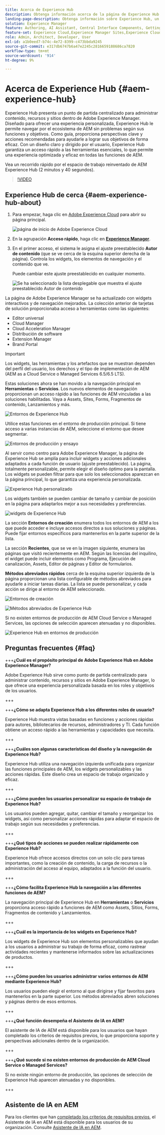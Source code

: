 ```yaml
---
title: Acerca de Experience Hub
description: Obtenga información acerca de la página de Experience Hub de Adobe.
landing-page-description: Obtenga información sobre Experience Hub, un punto de partida centralizado para acceder a todas las funcionalidades de AEM.
solution: Experience Manager
feature: Authoring, AI Assistant, Central Interface Components, Getting Started, Onboarding, Programs, Workflows
feature-set: Experience Cloud,Experience Manager Sites,Experience Cloud Services
role: Admin, Architect, Developer, User
exl-id: a1b0eed7-b74c-4e72-8399-c473bbda9245
source-git-commit: e317db6747b6a47e2245c2816659188686ca7820
workflow-type: tm+mt
source-wordcount: '914'
ht-degree: 9%

---
```


# Acerca de Experience Hub {#aem-experience-hub}

Experience Hub presenta un punto de partida centralizado para administrar contenido, recursos y sitios dentro de Adobe Experience Manager. Diseñado para ofrecer una experiencia personalizada, Experience Hub le permite navegar por el ecosistema de AEM sin problemas según sus funciones y objetivos. Como guía, proporciona perspectivas clave y acciones recomendadas para ayudarle a lograr sus objetivos de forma eficaz. Con un diseño claro y dirigido por el usuario, Experience Hub garantiza un acceso rápido a las herramientas esenciales, lo que permite una experiencia optimizada y eficaz en todas las funciones de AEM.

Vea un recorrido rápido por el espacio de trabajo reinventado de AEM Experience Hub (2 minutos y 40 segundos).

>[!VIDEO](https://video.tv.adobe.com/v/3475190/?learn=on&enablevpops)

<!--
Available as a private beta, Experience Hub offers an optimized experience focused on improving workflows, prioritizing goals, and delivering results. Opting in lets you influence Experience Hub's development by providing feedback that helps shape its future and enhances its value for the entire AEM community. -->

## Experience Hub de cerca {#aem-experience-hub-about}

1. Para empezar, haga clic en [Adobe Experience Cloud](https://experience.adobe.com/#/@foundationinternal/home) para abrir su página principal.

   ![página de inicio de Adobe Experience Cloud](/help/implementing/cloud-manager/assets/experience-cloud-experiencemanager.png)

1. En la agrupación **Acceso rápido**, haga clic en [**Experience Manager**](https://experience.adobe.com).
1. En el primer acceso, el sistema le asigna el ajuste preestablecido **Autor de contenido** (que se ve cerca de la esquina superior derecha de la página). Controla los widgets, los elementos de navegación y el contenido que ve.

   Puede cambiar este ajuste preestablecido en cualquier momento.

   ![Se ha seleccionado la lista desplegable que muestra el ajuste preestablecido Autor de contenido](/help/implementing/cloud-manager/assets/experience-hub-role-selection.png)

La página de Adobe Experience Manager se ha actualizado con widgets interactivos y de navegación mejorados. La colección anterior de tarjetas de solución proporcionaba acceso a herramientas como las siguientes:

* Editor universal
* Cloud Manager
* Cloud Acceleration Manager
* Distribución de software
* Extension Manager
* Brand Portal

>[!IMPORTANT]
>
>Los widgets, las herramientas y los artefactos que se muestran dependen del perfil del usuario, los derechos y el tipo de implementación de AEM (AEM as a Cloud Service o Managed Services 6.5/6.5 LTS).

Estas soluciones ahora se han movido a la navegación principal en **Herramientas** o **Servicios**. Los nuevos elementos de navegación proporcionan un acceso rápido a las funciones de AEM vinculadas a las soluciones habilitadas. Vaya a Assets, Sites, Forms, Fragmentos de contenido, Lanzamientos y más.

![Entornos de Experience Hub](/help/implementing/cloud-manager/assets/experience-hub-author-environments.png)

Utilice estas funciones en el entorno de producción principal. Si tiene acceso a varias instancias de AEM, seleccione el entorno que desee segmentar.

![Entornos de producción y ensayo](/help/implementing/cloud-manager/assets/experience-hub-prod-stage.png)

Al servir como centro para Adobe Experience Manager, la página de Experience Hub se amplía para incluir widgets y acciones adicionales adaptados a cada función de usuario (ajuste preestablecido). La página, totalmente personalizable, permite elegir el diseño óptimo para la pantalla. Los widgets se pueden filtrar para que solo los seleccionados aparezcan en la página principal, lo que garantiza una experiencia personalizada.

![Experience Hub personalizado](/help/implementing/cloud-manager/assets/experience-hub-custom.png)

Los widgets también se pueden cambiar de tamaño y cambiar de posición en la página para adaptarlos mejor a sus necesidades y preferencias.

![widgets de Experience Hub](/help/implementing/cloud-manager/assets/experience-hub-widgets.png)

La sección **Entornos de creación** enumera todos los entornos de AEM a los que puede acceder e incluye accesos directos a sus soluciones y páginas. Puede fijar entornos específicos para mantenerlos en la parte superior de la lista.

La sección **Recientes**, que se ve en la imagen siguiente, enumera las páginas que visitó recientemente en AEM. Según las licencias del inquilino, el widget puede incluir elementos como Programa, Ejecución de canalización, Assets, Editor de páginas y Editor de formularios.

**Métodos abreviados rápidos** cerca de la esquina superior izquierda de la página proporcionan una lista configurable de métodos abreviados para ayudarle a iniciar tareas diarias. La lista se puede personalizar, y cada acción se dirige al entorno de AEM seleccionado.

![Entornos de creación](/help/implementing/cloud-manager/assets/experience-hub-recents.png)

![Métodos abreviados de Experience Hub](/help/implementing/cloud-manager/assets/experience-hub-quick-shortcuts.png)

Si no existen entornos de producción de AEM Cloud Service o Managed Services, las opciones de selección aparecen atenuadas y no disponibles.

![Experience Hub en entornos de producción](/help/implementing/cloud-manager/assets/experience-hub-no-prod-environs.png)

## Preguntas frecuentes {#faq}

+++**¿Cuál es el propósito principal de Adobe Experience Hub en Adobe Experience Manager?**

Adobe Experience Hub sirve como punto de partida centralizado para administrar contenido, recursos y sitios en Adobe Experience Manager, lo que ofrece una experiencia personalizada basada en los roles y objetivos de los usuarios.

+++

+++**¿Cómo se adapta Experience Hub a los diferentes roles de usuario?**

Experience Hub muestra vistas basadas en funciones y acciones rápidas para autores, bibliotecarios de recursos, administradores y TI. Cada función obtiene un acceso rápido a las herramientas y capacidades que necesita.

+++

+++**¿Cuáles son algunas características del diseño y la navegación de Experience Hub?**

Experience Hub utiliza una navegación izquierda unificada para organizar las funciones principales de AEM, los widgets personalizables y las acciones rápidas. Este diseño crea un espacio de trabajo organizado y eficaz.

+++

+++**¿Cómo pueden los usuarios personalizar su espacio de trabajo de Experience Hub?**

Los usuarios pueden agregar, quitar, cambiar el tamaño y reorganizar los widgets, así como personalizar acciones rápidas para adaptar el espacio de trabajo según sus necesidades y preferencias.

+++

+++**¿Qué tipos de acciones se pueden realizar rápidamente con Experience Hub?**

Experience Hub ofrece accesos directos con un solo clic para tareas importantes, como la creación de contenido, la carga de recursos o la administración del acceso al equipo, adaptados a la función del usuario.

+++

+++**¿Cómo facilita Experience Hub la navegación a las diferentes funciones de AEM?**

La navegación principal de Experience Hub en **Herramientas** o **Servicios** proporciona acceso rápido a funciones de AEM como Assets, Sitios, Forms, Fragmentos de contenido y Lanzamientos.

+++

+++**¿Cuál es la importancia de los widgets en Experience Hub?**

Los widgets de Experience Hub son elementos personalizables que ayudan a los usuarios a administrar su trabajo de forma eficaz, como rastrear actividades recientes y mantenerse informados sobre las actualizaciones de productos.

+++

+++**¿Cómo pueden los usuarios administrar varios entornos de AEM mediante Experience Hub?**

Los usuarios pueden elegir el entorno al que dirigirse y fijar favoritos para mantenerlos en la parte superior. Los métodos abreviados abren soluciones y páginas dentro de esos entornos.

+++

+++**¿Qué función desempeña el Asistente de IA en AEM?**

El asistente de IA de AEM está disponible para los usuarios que hayan completado los criterios de requisitos previos, lo que proporciona soporte y perspectivas adicionales dentro de la organización.

+++

+++**¿Qué sucede si no existen entornos de producción de AEM Cloud Service o Managed Services?**

Si no existe ningún entorno de producción, las opciones de selección de Experience Hub aparecen atenuadas y no disponibles.

+++

## Asistente de IA en AEM

Para los clientes que han [completado los criterios de requisitos previos](/help/implementing/cloud-manager/ai-assistant-in-aem.md#get-access), el Asistente de IA en AEM está disponible para los usuarios de su organización. Consulte [Asistente de IA en AEM](/help/implementing/cloud-manager/ai-assistant-in-aem.md).
